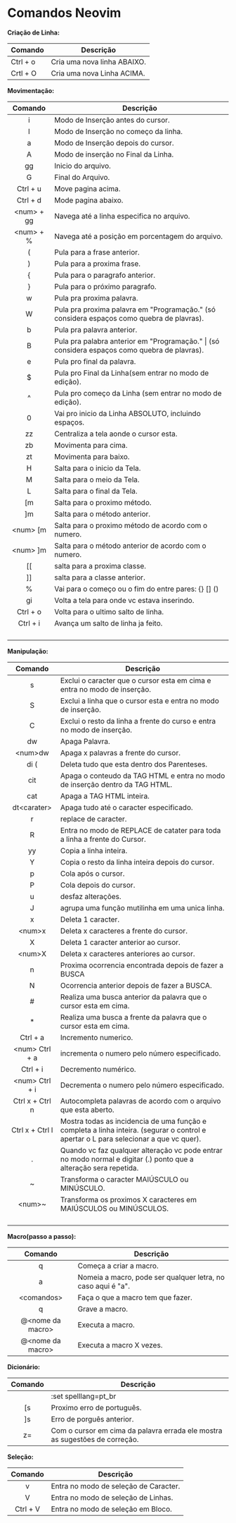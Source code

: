 # Comandos Neovim



**Criação de Linha:**

| Comando  | Descrição                   |
| -------- | --------------------------- |
| Ctrl + o | Cria uma nova linha ABAIXO. |
| Crtl + O | Cria uma nova Linha ACIMA.  |





**Movimentação:**

| Comando      | Descrição                                                                                     |
|:------------:| --------------------------------------------------------------------------------------------- |
| i            | Modo de Inserção antes do cursor.                                                             |
| I            | Modo de Inserção no começo da linha.                                                          |
| a            | Modo de Inserção depois do cursor.                                                            |
| A            | Modo de inserção no Final da Linha.                                                           |
| gg           | Inicio do arquivo.                                                                            |
| G            | Final do Arquivo.                                                                             |
| Ctrl + u     | Move pagina acima.                                                                            |
| Ctrl + d     | Mode pagina abaixo.                                                                           |
| \<num\> + gg | Navega até a linha especifica no arquivo.                                                     |
| \<num\> + %  | Navega até a posição em porcentagem do arquivo.                                               |
| (            | Pula para a frase anterior.                                                                   |
| )            | Pula para a proxima frase.                                                                    |
| {            | Pula para o paragrafo anterior.                                                               |
| }            | Pula para o próximo paragrafo.                                                                |
| w            | Pula pra proxima palavra.                                                                     |
| W            | Pula pra proxima palavra em "Programação." (só considera espaços como quebra de plavras).     |
| b            | Pula pra palavra anterior.                                                                    |
| B            | Pula pra palabra anterior em "Programação." \| (só considera espaços como quebra de plavras). |
| e            | Pula pro final da palavra.                                                                    |
| \$           | Pula pro Final da Linha(sem entrar no modo de edição).                                        |
| ^            | Pula pro começo da Linha (sem entrar no modo de edição).                                      |
| 0            | Vai pro inicio da Linha ABSOLUTO, incluindo espaços.                                          |
| zz           | Centraliza a tela aonde o cursor esta.                                                        |
| zb           | Movimenta para cima.                                                                          |
| zt           | Movimenta para baixo.                                                                         |
| H            | Salta para o inicio da Tela.                                                                  |
| M            | Salta para o meio da Tela.                                                                    |
| L            | Salta para o final da Tela.                                                                   |
| [m           | Salta para o proximo método.                                                                  |
| ]m           | Salta para o método anterior.                                                                 |
| \<num\> [m   | Salta para o proximo método de acordo com o numero.                                           |
| \<num\> ]m   | Salta para o método anterior de acordo com o numero.                                          |
| [[           | salta para a proxima classe.                                                                  |
| ]]           | salta para a classe anterior.                                                                 |
| %            | Vai para o começo ou o fim do entre pares: {} [] ()                                           |
| gi           | Volta a tela para onde vc estava inserindo.                                                   |
| Ctrl + o     | Volta para o ultimo salto de linha.                                                           |
| Ctrl + i     | Avança um salto de linha ja feito.                                                            |
|              |                                                                                               |
|              |                                                                                               |
|              |                                                                                               |
|              |                                                                                               |

**Manipulação:**

| Comando          | Descrição                                                                                                                             |
|:----------------:| ------------------------------------------------------------------------------------------------------------------------------------- |
| s                | Exclui o caracter que o cursor esta em cima e entra no modo de inserção.                                                              |
| S                | Exclui a linha que o cursor esta e entra no modo de inserção.                                                                         |
| C                | Exclui o resto da linha a frente do curso e entra no modo de inserção.                                                                |
| dw               | Apaga Palavra.                                                                                                                        |
| \<num\>dw        | Apaga x palavras a frente do cursor.                                                                                                  |
| di (             | Deleta tudo que esta dentro dos Parenteses.                                                                                           |
| cit              | Apaga o conteudo da TAG HTML e entra no modo de inserção dentro da TAG HTML.                                                          |
| cat              | Apaga a TAG HTML inteira.                                                                                                             |
| dt\<carater\>    | Apaga tudo até o caracter especificado.                                                                                               |
| r                | replace de caracter.                                                                                                                  |
| R                | Entra no modo de REPLACE de catater para toda a linha a frente do Cursor.                                                             |
| yy               | Copia a linha inteira.                                                                                                                |
| Y                | Copia o resto da linha inteira depois do cursor.                                                                                      |
| p                | Cola após o cursor.                                                                                                                   |
| P                | Cola depois do cursor.                                                                                                                |
| u                | desfaz alterações.                                                                                                                    |
| J                | agrupa uma função mutilinha em uma unica linha.                                                                                       |
| x                | Deleta 1 caracter.                                                                                                                    |
| \<num\>x         | Deleta x caracteres a frente do cursor.                                                                                               |
| X                | Deleta 1 caracter anterior ao cursor.                                                                                                 |
| \<num\>X         | Deleta x caracteres anteriores ao cursor.                                                                                             |
| n                | Proxima ocorrencia encontrada depois de fazer a BUSCA                                                                                 |
| N                | Ocorrencia anterior depois de fazer a BUSCA.                                                                                          |
| \#               | Realiza uma busca anterior da palavra que o cursor esta em cima.                                                                      |
| \*               | Realiza uma busca a frente da palavra que o cursor esta em cima.                                                                      |
| Ctrl + a         | Incremento numerico.                                                                                                                  |
| \<num\> Ctrl + a | incrementa o numero pelo número especificado.                                                                                         |
| Ctrl + i         | Decremento numérico.                                                                                                                  |
| \<num\> Ctrl + i | Decrementa o numero pelo número especificado.                                                                                         |
| Ctrl x + Ctrl n  | Autocompleta palavras de acordo com o arquivo que esta aberto.                                                                        |
| Ctrl x + Ctrl l  | Mostra todas as incidencia de uma função e completa a linha inteira. (segurar o control e apertar o L para selecionar a que vc quer). |
| .                | Quando vc faz qualquer alteração vc pode entrar no modo normal e digitar (.) ponto que a alteração sera repetida.                     |
| ~                | Transforma o caracter MAIÚSCULO ou MINÚSCULO.                                                                                         |
| \<num\>~         | Transforma os proximos X caracteres em MAIÚSCULOS ou MINÚSCULOS.                                                                      |
|                  |                                                                                                                                       |
|                  |                                                                                                                                       |
|                  |                                                                                                                                       |
|                  |                                                                                                                                       |

**Macro(passo a passo):**

| Comando                 | Descrição                                                    |
|:-----------------------:| ------------------------------------------------------------ |
| q                       | Começa a criar a macro.                                      |
| a                       | Nomeia a macro, pode ser qualquer letra, no caso aqui é "a". |
| \<comandos\>            | Faça o que a macro tem que fazer.                            |
| q                       | Grave a macro.                                               |
| @\<nome da macro\>      | Executa a macro.                                             |
| <num>@\<nome da macro\> | Executa a macro X vezes.                                     |

**Dicionário:**

| Comando | Descrição                                                                   |
|:-------:| --------------------------------------------------------------------------- |
|         | :set spelllang=pt_br                                                        |
| [s      | Proximo erro de português.                                                  |
| ]s      | Erro de porguês anterior.                                                   |
| z=      | Com o cursor em cima da palavra errada ele mostra as sugestões de correção. |

**Seleção:**

| Comando  | Descrição                             |
|:--------:| ------------------------------------- |
| v        | Entra no modo de seleção de Caracter. |
| V        | Entra no modo de seleção de Linhas.   |
| Ctrl + V | Entra no modo de seleção em Bloco.    |


